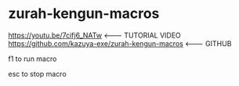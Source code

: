 # zurah-kengun-macros

https://youtu.be/7cifj6_NATw <--- TUTORIAL VIDEO
https://github.com/kazuya-exe/zurah-kengun-macros <--- GITHUB

f1 to run macro

esc to stop macro
